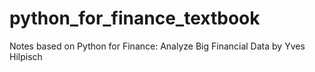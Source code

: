 # python_for_finance_textbook
Notes based on Python for Finance: Analyze Big Financial Data by Yves Hilpisch
